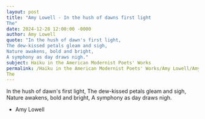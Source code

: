 ```yaml
---
layout: post
title: "Amy Lowell - In the hush of dawns first light
The"
date: 2024-12-28 12:00:00 -0000
author: Amy Lowell
quote: "In the hush of dawn's first light,
The dew-kissed petals gleam and sigh,
Nature awakens, bold and bright,
A symphony as day draws nigh."
subject: Haiku in the American Modernist Poets' Works
permalink: /Haiku in the American Modernist Poets' Works/Amy Lowell/Amy Lowell - In the hush of dawns first light
The
---
```


In the hush of dawn's first light,
The dew-kissed petals gleam and sigh,
Nature awakens, bold and bright,
A symphony as day draws nigh.

- Amy Lowell

